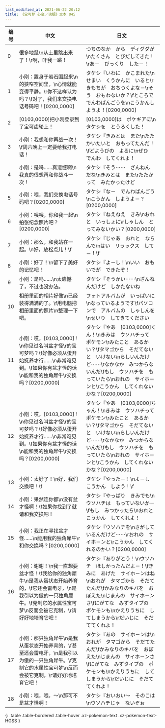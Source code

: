 ```yaml
---
last_modified_at: 2021-06-22 20:12
title: 《宝可梦 心金／魂银》文本 045
---
```

| 编号 | 中文 | 日文 |
| ---- | ---- | ---- |
| 0 | 很多地鼠\n从土里跳出来了！\r啊，吓我一跳！ | つちのなか　から　ディグダが\nたくさん　とびだしてきた！\rあ－　びっくり　した－！ |
| 1 | 小刚：置身于岩石围起来\n的狭窄空间里，\r心情就能变得平静。\r你不这样认为吗？\f对了，我们来交换电话号码吧！[0200,0000] | タケシ『いわに　かこまれた\nせまい　くうかんに　いると\rきもちが　おちつくよな－\rそう　おもわないか？\fところで　でんわばんごうを\nこうかんしようよ！[0200,0000] |
| 2 | [0103,0000]把小刚登录到了宝可齿轮上！ | [0103,0000]は　ポケギアに\nタケシを　とうろくした！ |
| 3 | 小刚：我想和你再战一次！\f周六晚上一定要给我打电话！ | タケシ『きみとは　また\nたたかいたいと　おもってたんだ！\fどようびの　よるに\nぜひ　でんわ　してくれよ！ |
| 4 | 小刚：是吗……真遗憾啊\n我真的很想再和你战斗一次！ | タケシ『そう⋯⋯　ざんねん　だな\nきみとは　また\rたたかって　みたかったけど |
| 5 | 小刚：喂，我们交换电话号码吧？[0200,0000] | タケシ『な－　でんわばんごう\nこうかん　しようよ－？[0200,0000] |
| 6 | 小刚：喂喂，你和我一起\n拍张纪念照片吧？[0200,0000] | タケシ『ねえねえ　きみ\nおれと　いっしょに\rしゃしん　とってみないかい？[0200,0000] |
| 7 | 小刚：那么，和我站在一起。\n好，放松点儿！\f | タケシ『じゃあ　おれと　ならんで\nはい　リラックス　して－！\f |
| 8 | 小刚：好了！\n留下了美好的记忆吧！ | タケシ『よ－し！\nいい　おもいでが　できたぞ！ |
| 9 | 小刚：是吗……\n太遗憾了，不过也没办法。 | タケシ『そうかい⋯⋯\nざんねんだけど　しかたないね |
| 10 | 相册里面的相片好像\n已经装得满满的了。\f用电脑把相册里面的照片\n整理一下吧。 | フォトアルバムが　いっぱいに\nなっているようです\fパソコンで　アルバムの　しゃしんを\nせいり　してきてください |
| 11 | 小刚：哎，[0103,0000]！\n你见过名叫盆才怪\r的宝可梦吗？\f好像必须从蛋开始抚养才行……\n非常难见到。\f如果你有盆才怪的话\n能和我的独角犀牛\r交换吗？[0200,0000] | タケシ『やあ　[0103,0000]くん！\nきみは　ウソハチって　ポケモン\rみたこと　あるかい？\fタマゴから　そだてないと　いけない\nらしいんだけど⋯⋯\rなかなか　みつからないんだ\fもし　ウソハチを　もっていたら\nおれの　サイホ－ンと\rこうかん　してくれないかな？[0200,0000] |
| 12 | 小刚：哎，[0103,0000]！\n你见过名叫盆才怪\r的宝可梦吗？\f好像必须从蛋开始抚养才行……\n非常难见到。\f如果你有盆才怪的话\n能和我的独角犀牛\r交换吗？[0200,0000] | タケシ『やあ　[0103,0000]ちゃん！\nきみは　ウソハチって　ポケモン\rみたこと　あるかい？\fタマゴから　そだてないと　いけない\nらしいんだけど⋯⋯\rなかなか　みつからないんだ\fもし　ウソハチを　もっていたら\nおれの　サイホ－ンと\rこうかん　してくれないかな？[0200,0000] |
| 13 | 小刚：太好了！\n好，我们交换吧！\f | タケシ『やった－！\nよ－し　こうかん　しよう！\f |
| 14 | 小刚：果然连你都\n没有盆才怪啊！\f如果你找到了就请和我交换吧！ | タケシ『やっぱり　きみでも\nウソハチは　もっていないか－\fもし　みつかったら\nおれと　こうかん　してくれよ！ |
| 15 | 小刚：我正在寻找盆才怪……\n能用我的独角犀牛\r和你交换吗？[0200,0000] | タケシ『ウソハチを\nさがして　いるんだけど⋯⋯\rおれの　サイホ－ンと\rこうかん　してくれるのかい？[0200,0000] |
| 16 | 小刚：谢谢！\n我一直想要盆才怪！\f我给你的独角犀牛\n是我从蛋状态开始养育的，\f它还会雷电牙，\n是我引以为傲的一只独角犀牛。\f克制它的水属性宝可梦\n反而会被它克制，\r请好好地培育它吧！ | タケシ『ありがとう！\nウソハチ　ほしかったんだよ－！\fきみに　あげた　サイホ－ンはね\nおれが　タマゴから　そだてたんだ\fかみなりのキバを　おぼえた\nじまんの　サイホ－ンさ\fにがてな　みずタイプの　ポケモンも\nかえりうちに　してしまうから\rだいじに　そだててくれよ！ |
| 17 | 小刚：那只独角犀牛\n是我从蛋状态开始养育的，\f甚至还会雷电牙，\n是我引以为傲的一只独角犀牛。\f克制它的水属性宝可梦\n反而会被它克制，\r请好好地培育它吧！ | タケシ『あの　サイホ－ンは\nおれが　タマゴから　そだてたんだ\fかみなりのキバを　おぼえた\nじまんの　サイホ－ンさ\fにがてな　みずタイプの　ポケモンも\nかえりうちに　してしまうから\rだいじに　そだててくれよ！ |
| 18 | 小刚：喂，喂，〜\n那可不是盆才怪啊！ | タケシ『おいおい〜　そのこは\nウソハチじゃ　ないぞぉ |
{: .table .table-bordered .table-hover .xz-pokemon-text .xz-pokemon-text-HGSS }